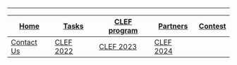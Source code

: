 ----

| [Home](https://www.joker-project.com/2025/) | [Tasks](https://www.joker-project.com/2025/tasks) | [CLEF program](program) | [Partners](partners) | [Contest](contest) |
|---------------------------------------------|---------------------------------------------------|--------------------------|-----------------------|---------------------|
| [Contact Us](contact)                       | [CLEF 2022](https://www.joker-project.com/clef-2022/EN/project) | [CLEF 2023](https://www.joker-project.com/clef-2023/) | [CLEF 2024](https://www.joker-project.com/clef-2024/) |                     |






